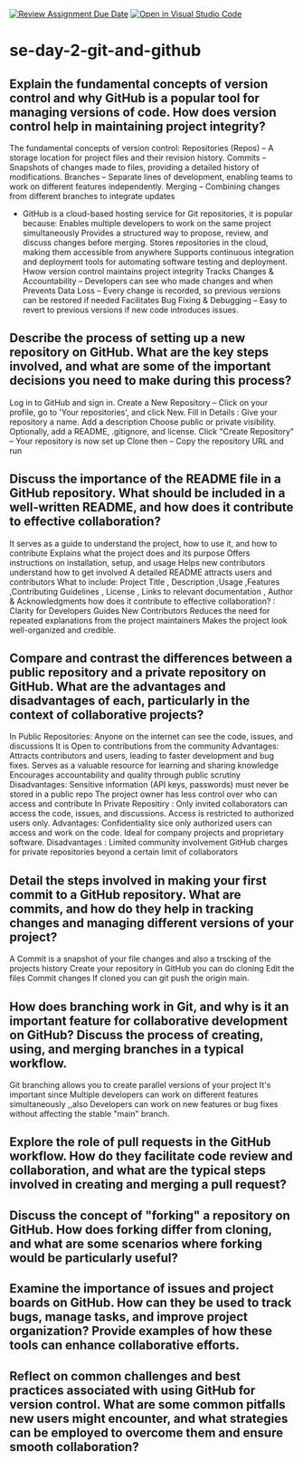 [![Review Assignment Due Date](https://classroom.github.com/assets/deadline-readme-button-22041afd0340ce965d47ae6ef1cefeee28c7c493a6346c4f15d667ab976d596c.svg)](https://classroom.github.com/a/8wgCKhpZ)
[![Open in Visual Studio Code](https://classroom.github.com/assets/open-in-vscode-2e0aaae1b6195c2367325f4f02e2d04e9abb55f0b24a779b69b11b9e10269abc.svg)](https://classroom.github.com/online_ide?assignment_repo_id=18423476&assignment_repo_type=AssignmentRepo)
# se-day-2-git-and-github
## Explain the fundamental concepts of version control and why GitHub is a popular tool for managing versions of code. How does version control help in maintaining project integrity?
The fundamental concepts of version control:
Repositories (Repos) – A storage location for project files and their revision history.
Commits – Snapshots of changes made to files, providing a detailed history of modifications.
Branches – Separate lines of development, enabling teams to work on different features independently.
Merging – Combining changes from different branches to integrate updates
- GitHub is a cloud-based hosting service for Git repositories, it is popular because:
Enables multiple developers to work on the same project simultaneously
Provides a structured way to propose, review, and discuss changes before merging.
Stores repositories in the cloud, making them accessible from anywhere
Supports continuous integration and deployment tools for automating software testing and deployment.
 Hwow version control maintains project integrity
Tracks Changes & Accountability – Developers can see who made changes and when
Prevents Data Loss – Every change is recorded, so previous versions can be restored if needed
Facilitates Bug Fixing & Debugging – Easy to revert to previous versions if new code introduces issues.

## Describe the process of setting up a new repository on GitHub. What are the key steps involved, and what are some of the important decisions you need to make during this process?
Log in to GitHub and sign in.
Create a New Repository – Click on your profile, go to 'Your repositories', and click New.
Fill in Details :
  Give your repository a name.
  Add a description 
  Choose public or private visibility.
Optionally, add a README, .gitignore, and license.
Click "Create Repository" – Your repository is now set up
Clone then – Copy the repository URL and run

## Discuss the importance of the README file in a GitHub repository. What should be included in a well-written README, and how does it contribute to effective collaboration?
 It serves as a guide to understand the project, how to use it, and how to contribute
Explains what the project does and its purpose
 Offers instructions on installation, setup, and usage
 Helps new contributors understand how to get involved
A detailed README attracts users and contributors
    What to include: Project Title , Description ,Usage ,Features ,Contributing Guidelines , License , Links to relevant documentation , Author & Acknowledgments 
how does it contribute to effective collaboration? :
Clarity for Developers
Guides New Contributors 
Reduces the need for repeated explanations from the project maintainers
 Makes the project look well-organized and credible.
 
## Compare and contrast the differences between a public repository and a private repository on GitHub. What are the advantages and disadvantages of each, particularly in the context of collaborative projects?
In Public Repositories: Anyone on the internet can see the code, issues, and discussions
      It is Open to contributions from the community
  Advantages: Attracts contributors and users, leading to faster development and bug fixes.
             Serves as a valuable resource for learning and sharing knowledge
             Encourages accountability and quality through public scrutiny
 Disadvantages: Sensitive information (API keys, passwords) must never be stored in a public repo
          The project owner has less control over who can access and contribute
In Private Repositiry : Only invited collaborators can access the code, issues, and discussions.
       Access is restricted to authorized users only.
Advantages: Confidentiality sice only authorized users can access and work on the code.
           Ideal for company projects and proprietary software.
Disadvantages : Limited community involvement
           GitHub charges for private repositories beyond a certain limit of collaborators
       
## Detail the steps involved in making your first commit to a GitHub repository. What are commits, and how do they help in tracking changes and managing different versions of your project?
A Commit is a snapshot of your file changes and also a trscking of the projects history
  Create your repository in GitHub
  you can do cloning
  Edit the files
  Commit changes 
  If cloned you can git push the origin main.

## How does branching work in Git, and why is it an important feature for collaborative development on GitHub? Discuss the process of creating, using, and merging branches in a typical workflow.
Git branching allows you to create parallel versions of your project
It's important since Multiple developers can work on different features simultaneously ,,also  Developers can work on new features or bug fixes without affecting the stable "main" branch.




## Explore the role of pull requests in the GitHub workflow. How do they facilitate code review and collaboration, and what are the typical steps involved in creating and merging a pull request?

## Discuss the concept of "forking" a repository on GitHub. How does forking differ from cloning, and what are some scenarios where forking would be particularly useful?

## Examine the importance of issues and project boards on GitHub. How can they be used to track bugs, manage tasks, and improve project organization? Provide examples of how these tools can enhance collaborative efforts.

## Reflect on common challenges and best practices associated with using GitHub for version control. What are some common pitfalls new users might encounter, and what strategies can be employed to overcome them and ensure smooth collaboration?
